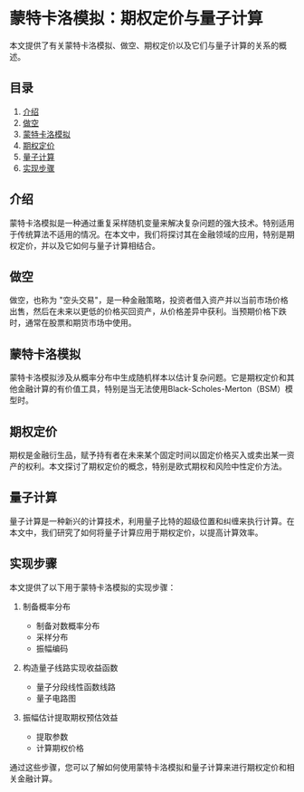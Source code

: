 # 蒙特卡洛模拟：期权定价与量子计算

本文提供了有关蒙特卡洛模拟、做空、期权定价以及它们与量子计算的关系的概述。

## 目录
1. [介绍](#介绍)
2. [做空](#做空)
3. [蒙特卡洛模拟](#蒙特卡洛模拟)
4. [期权定价](#期权定价)
5. [量子计算](#量子计算)
6. [实现步骤](#实现步骤)

## 介绍

蒙特卡洛模拟是一种通过重复采样随机变量来解决复杂问题的强大技术。特别适用于传统算法不适用的情况。在本文中，我们将探讨其在金融领域的应用，特别是期权定价，并以及它如何与量子计算相结合。

## 做空

做空，也称为 "空头交易"，是一种金融策略，投资者借入资产并以当前市场价格出售，然后在未来以更低的价格买回资产，从价格差异中获利。当预期价格下跌时，通常在股票和期货市场中使用。

## 蒙特卡洛模拟

蒙特卡洛模拟涉及从概率分布中生成随机样本以估计复杂问题。它是期权定价和其他金融计算的有价值工具，特别是当无法使用Black-Scholes-Merton（BSM）模型时。

## 期权定价

期权是金融衍生品，赋予持有者在未来某个固定时间以固定价格买入或卖出某一资产的权利。本文探讨了期权定价的概念，特别是欧式期权和风险中性定价方法。

## 量子计算

量子计算是一种新兴的计算技术，利用量子比特的超级位置和纠缠来执行计算。在本文中，我们研究了如何将量子计算应用于期权定价，以提高计算效率。

## 实现步骤

本文提供了以下用于蒙特卡洛模拟的实现步骤：

1. 制备概率分布
   - 制备对数概率分布
   - 采样分布
   - 振幅编码

2. 构造量子线路实现收益函数
   - 量子分段线性函数线路
   - 量子电路图

3. 振幅估计提取期权预估效益
   - 提取参数
   - 计算期权价格

通过这些步骤，您可以了解如何使用蒙特卡洛模拟和量子计算来进行期权定价和相关金融计算。